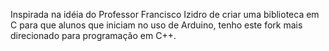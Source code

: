 Inspirada na idéia do Professor Francisco Izidro de criar uma biblioteca em C para que alunos que iniciam no uso de Arduino, tenho este fork mais direcionado para programação em C++.
